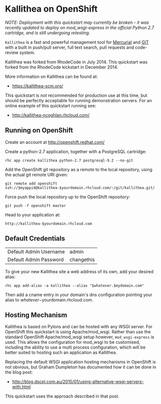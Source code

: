 Kallithea on OpenShift
=========================

*NOTE: Deployment with this quickstart may currently be broken - it
was recently updated to deploy on mod_wsgi-express in the
official Python 2.7 cartridge, and is still undergoing retesting.*

``Kallithea`` is a fast and powerful management tool for
[Mercurial](http://mercurial.selenic.com) and [GIT](http://git-scm.com)
with a built in push/pull server, full text search, pull requests and
code-review system.

Kallithea was forked from RhodeCode in July 2014. This quickstart was
forked from the RhodeCode kickstart in December 2014.

More information on Kallithea can be found at:

* https://kallithea-scm.org/

This quickstart is *not* recommended for production use at this time,
but should be perfectly acceptable for running demonstration servers.
For an online example of this quickstart running see:

* http://kallithea-ncoghlan.rhcloud.com/

Running on OpenShift
--------------------

Create an account at http://openshift.redhat.com/

Create a python-2.7 application, together with a PostgreSQL cartridge:

    rhc app create kallithea python-2.7 postgresql-9.2 --no-git

Add the OpenShift git repository as a remote to the local repository, using
the actual git remote URI given:

    git remote add openshift ssh://$myappid@kallithea-$yourdomain.rhcloud.com/~/git/kallithea.git/

Force push the local repository up to the OpenShift repository:

    git push -f openshift master

Head to your application at:

    http://kallithea-$yourdomain.rhcloud.com

Default Credentials
-------------------

<table>
<tr><td>Default Admin Username</td><td>admin</td></tr>
<tr><td>Default Admin Password</td><td>changethis</td></tr>
</table>

To give your new Kallithea site a web address of its own, add your desired
alias:

    rhc app add-alias -a kallithea --alias "$whatever.$mydomain.com"

Then add a cname entry in your domain's dns configuration pointing your
alias to $whatever-$yourdomain.rhcloud.com.

Hosting Mechanism
-----------------

Kallithea is based on Pylons and can be hosted with any WSGI server. For
OpenShift this quickstart is using Apache/mod\_wsgi. Rather than use the
standard OpenShift Apache/mod\_wsgi setup however, ``mod_wsgi-express`` is
used. This allows the configuration for mod\_wsgi to be customised,
including the ability to use a multi process configuration, which will be
better suited to hosting such an application as Kallithea.

Replacing the default WSGI application hosting mechanisms in OpenShift is
not obvious, but Graham Dumpleton has documented how it can be done in the
blog post:

* http://blog.dscpl.com.au/2015/01/using-alternative-wsgi-servers-with.html

This quickstart uses the approach described in that post.
